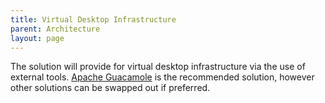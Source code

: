 ```yaml
---
title: Virtual Desktop Infrastructure
parent: Architecture
layout: page
---
```


The solution will provide for virtual desktop infrastructure via the use of external tools. [Apache Guacamole](./Virtual-Desktop-Infrastructure/Apache-Guacamole.md) is the recommended solution, however other solutions can be swapped out if preferred.
